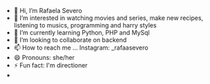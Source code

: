 - 👋 Hi, I’m Rafaela Severo
- 👀 I’m interested in watching movies and series, make new recipes, listening to musics, programming and harry styles
- 🌱 I’m currently learning Python, PHP and MySql
- 💞️ I’m looking to collaborate on backend
- 📫 How to reach me ... Instagram: _rafaasevero
- 😄 Pronouns: she/her
- ⚡ Fun fact: I'm directioner
- 

<!---![MySQL](https://img.shields.io/badge/mysql-4479A1.svg?style=for-the-badge&logo=mysql&logoColor=white)
